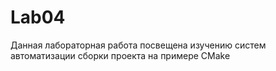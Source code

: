 # Lab04
Данная лабораторная работа посвещена изучению систем автоматизации сборки проекта на примере CMake
